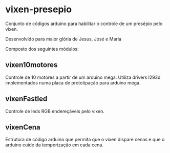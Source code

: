 # vixen-presepio

Conjunto de códigos arduino para habilitar o controle de um presépio pelo vixen.

Desenvolvido para maior glória de Jesus, José e Maria

Composto dos seguintes módulos:

## vixen10motores
Controle de 10 motores a partir de um arduino mega.
Utiliza drivers l293d implementados numa placa de prototipação para arduino mega.

## vixenFastled
Controle de leds RGB endereçáveis pelo vixen.

## vixenCena
Estrutura de código arduino que permita que o vixen dispare cenas e que o arduino cuide da temporização em cada cena.
